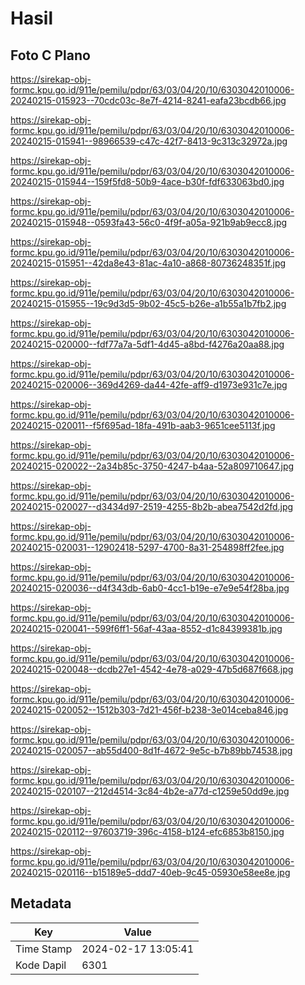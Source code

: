 # Hasil

## Foto C Plano

https://sirekap-obj-formc.kpu.go.id/911e/pemilu/pdpr/63/03/04/20/10/6303042010006-20240215-015923--70cdc03c-8e7f-4214-8241-eafa23bcdb66.jpg

https://sirekap-obj-formc.kpu.go.id/911e/pemilu/pdpr/63/03/04/20/10/6303042010006-20240215-015941--98966539-c47c-42f7-8413-9c313c32972a.jpg

https://sirekap-obj-formc.kpu.go.id/911e/pemilu/pdpr/63/03/04/20/10/6303042010006-20240215-015944--159f5fd8-50b9-4ace-b30f-fdf633063bd0.jpg

https://sirekap-obj-formc.kpu.go.id/911e/pemilu/pdpr/63/03/04/20/10/6303042010006-20240215-015948--0593fa43-56c0-4f9f-a05a-921b9ab9ecc8.jpg

https://sirekap-obj-formc.kpu.go.id/911e/pemilu/pdpr/63/03/04/20/10/6303042010006-20240215-015951--42da8e43-81ac-4a10-a868-80736248351f.jpg

https://sirekap-obj-formc.kpu.go.id/911e/pemilu/pdpr/63/03/04/20/10/6303042010006-20240215-015955--19c9d3d5-9b02-45c5-b26e-a1b55a1b7fb2.jpg

https://sirekap-obj-formc.kpu.go.id/911e/pemilu/pdpr/63/03/04/20/10/6303042010006-20240215-020000--fdf77a7a-5df1-4d45-a8bd-f4276a20aa88.jpg

https://sirekap-obj-formc.kpu.go.id/911e/pemilu/pdpr/63/03/04/20/10/6303042010006-20240215-020006--369d4269-da44-42fe-aff9-d1973e931c7e.jpg

https://sirekap-obj-formc.kpu.go.id/911e/pemilu/pdpr/63/03/04/20/10/6303042010006-20240215-020011--f5f695ad-18fa-491b-aab3-9651cee5113f.jpg

https://sirekap-obj-formc.kpu.go.id/911e/pemilu/pdpr/63/03/04/20/10/6303042010006-20240215-020022--2a34b85c-3750-4247-b4aa-52a809710647.jpg

https://sirekap-obj-formc.kpu.go.id/911e/pemilu/pdpr/63/03/04/20/10/6303042010006-20240215-020027--d3434d97-2519-4255-8b2b-abea7542d2fd.jpg

https://sirekap-obj-formc.kpu.go.id/911e/pemilu/pdpr/63/03/04/20/10/6303042010006-20240215-020031--12902418-5297-4700-8a31-254898ff2fee.jpg

https://sirekap-obj-formc.kpu.go.id/911e/pemilu/pdpr/63/03/04/20/10/6303042010006-20240215-020036--d4f343db-6ab0-4cc1-b19e-e7e9e54f28ba.jpg

https://sirekap-obj-formc.kpu.go.id/911e/pemilu/pdpr/63/03/04/20/10/6303042010006-20240215-020041--599f6ff1-56af-43aa-8552-d1c84399381b.jpg

https://sirekap-obj-formc.kpu.go.id/911e/pemilu/pdpr/63/03/04/20/10/6303042010006-20240215-020048--dcdb27e1-4542-4e78-a029-47b5d687f668.jpg

https://sirekap-obj-formc.kpu.go.id/911e/pemilu/pdpr/63/03/04/20/10/6303042010006-20240215-020052--1512b303-7d21-456f-b238-3e014ceba846.jpg

https://sirekap-obj-formc.kpu.go.id/911e/pemilu/pdpr/63/03/04/20/10/6303042010006-20240215-020057--ab55d400-8d1f-4672-9e5c-b7b89bb74538.jpg

https://sirekap-obj-formc.kpu.go.id/911e/pemilu/pdpr/63/03/04/20/10/6303042010006-20240215-020107--212d4514-3c84-4b2e-a77d-c1259e50dd9e.jpg

https://sirekap-obj-formc.kpu.go.id/911e/pemilu/pdpr/63/03/04/20/10/6303042010006-20240215-020112--97603719-396c-4158-b124-efc6853b8150.jpg

https://sirekap-obj-formc.kpu.go.id/911e/pemilu/pdpr/63/03/04/20/10/6303042010006-20240215-020116--b15189e5-ddd7-40eb-9c45-05930e58ee8e.jpg


## Metadata

| Key        | Value               |
| ---------- | ------------------- |
| Time Stamp | 2024-02-17 13:05:41 |
| Kode Dapil | 6301                |



